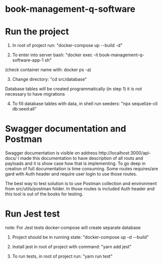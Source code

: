 # book-management-q-software

# Run the project

1. In root of project run: "docker-compose up --build -d"

2. To enter into server bash: "docker exec -it book-management-q-software-app-1 sh"

(check container name with: docker ps -a)

3. Change directory: "cd src/database"

Database tables will be created programmatically (in step 1) it is not necessary
to have migrations

4. To fill database tables with data, in shell run seeders: "npx sequelize-cli db:seed:all"

# Swagger documentation and Postman

Swagger documentation is visible on address http://localhost:3000/api-docs/ I
made this documentation to have description of all routs and payloads and it is
show case how that is implementing. To go deep in creation of full documentation
is time consuming. Some routes requires/are gard with Auth header and require
user login to use those routes.

The best way to test solution is to use Postman collection and environment from
src/utils/postman folder. In those routes is included Auth header and this tool
is out of the books for testing.

# Run Jest test

note: For Jest tests docker-compose will create separate database

1. Project should be in running state: "docker-compose up -d --build"

2. Install jest in root of project with command: "yarn add jest"

3. To run tests, in root of project run: "yarn run test"
